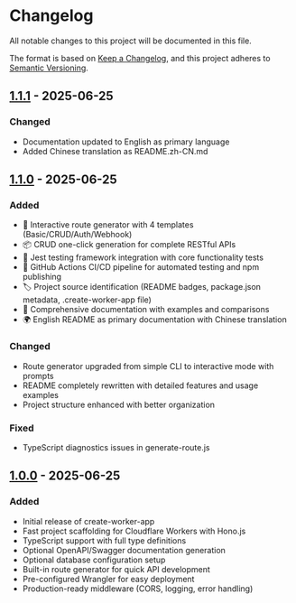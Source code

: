 # Changelog

All notable changes to this project will be documented in this file.

The format is based on [Keep a Changelog](https://keepachangelog.com/en/1.0.0/),
and this project adheres to [Semantic Versioning](https://semver.org/spec/v2.0.0.html).

## [1.1.1] - 2025-06-25

### Changed
- Documentation updated to English as primary language
- Added Chinese translation as README.zh-CN.md

## [1.1.0] - 2025-06-25

### Added
- 🚀 Interactive route generator with 4 templates (Basic/CRUD/Auth/Webhook)
- 📦 CRUD one-click generation for complete RESTful APIs
- 🧪 Jest testing framework integration with core functionality tests
- 🔄 GitHub Actions CI/CD pipeline for automated testing and npm publishing
- 🏷️ Project source identification (README badges, package.json metadata, .create-worker-app file)
- 📝 Comprehensive documentation with examples and comparisons
- 🌍 English README as primary documentation with Chinese translation

### Changed
- Route generator upgraded from simple CLI to interactive mode with prompts
- README completely rewritten with detailed features and usage examples
- Project structure enhanced with better organization

### Fixed
- TypeScript diagnostics issues in generate-route.js

## [1.0.0] - 2025-06-25

### Added
- Initial release of create-worker-app
- Fast project scaffolding for Cloudflare Workers with Hono.js
- TypeScript support with full type definitions
- Optional OpenAPI/Swagger documentation generation
- Optional database configuration setup
- Built-in route generator for quick API development
- Pre-configured Wrangler for easy deployment
- Production-ready middleware (CORS, logging, error handling)

[1.1.1]: https://github.com/leeguooooo/create-worker-app/compare/v1.1.0...v1.1.1
[1.1.0]: https://github.com/leeguooooo/create-worker-app/compare/v1.0.0...v1.1.0
[1.0.0]: https://github.com/leeguooooo/create-worker-app/releases/tag/v1.0.0